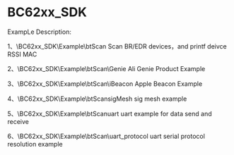 # BC62xx_SDK

ExampLe Description:

1、\BC62xx_SDK\Example\btScan
   Scan BR/EDR devices，and printf deivce RSSI MAC

2、\BC62xx_SDK\Example\btScan\Genie
    Ali Genie Product Example

3、\BC62xx_SDK\Example\btScan\iBeacon
    Apple Beacon Example

4、\BC62xx_SDK\Example\btScansigMesh
    sig mesh example

5、\BC62xx_SDK\Example\btScanuart 
    uart example for data send and receive

6、\BC62xx_SDK\Example\btScan\uart_protocol
    uart serial protocol resolution example 
  

